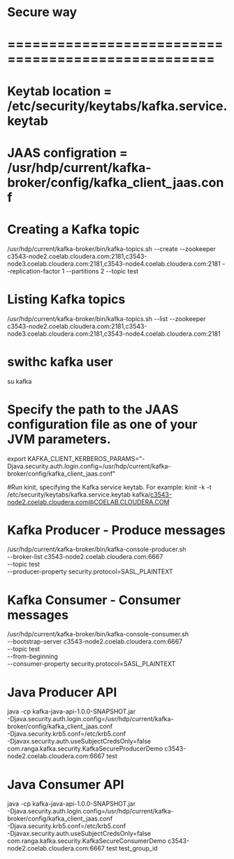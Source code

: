 
# Secure way
# ===================================================
# Keytab location = /etc/security/keytabs/kafka.service.keytab
# JAAS configration = /usr/hdp/current/kafka-broker/config/kafka_client_jaas.conf

# Creating a Kafka topic
/usr/hdp/current/kafka-broker/bin/kafka-topics.sh --create --zookeeper c3543-node2.coelab.cloudera.com:2181,c3543-node3.coelab.cloudera.com:2181,c3543-node4.coelab.cloudera.com:2181 --replication-factor 1 --partitions 2 --topic test

# Listing Kafka topics
/usr/hdp/current/kafka-broker/bin/kafka-topics.sh --list --zookeeper c3543-node2.coelab.cloudera.com:2181,c3543-node3.coelab.cloudera.com:2181,c3543-node4.coelab.cloudera.com:2181

# swithc kafka user
su kafka

# Specify the path to the JAAS configuration file as one of your JVM parameters.
export KAFKA_CLIENT_KERBEROS_PARAMS="-Djava.security.auth.login.config=/usr/hdp/current/kafka-broker/config/kafka_client_jaas.conf"

#Run kinit, specifying the Kafka service keytab. For example:
kinit -k -t /etc/security/keytabs/kafka.service.keytab kafka/c3543-node2.coelab.cloudera.com@COELAB.CLOUDERA.COM

# Kafka Producer - Produce messages
/usr/hdp/current/kafka-broker/bin/kafka-console-producer.sh \
  --broker-list c3543-node2.coelab.cloudera.com:6667 \
  --topic test \
  --producer-property security.protocol=SASL_PLAINTEXT

# Kafka Consumer - Consumer messages
/usr/hdp/current/kafka-broker/bin/kafka-console-consumer.sh \
  --bootstrap-server c3543-node2.coelab.cloudera.com:6667 \
  --topic test \
  --from-beginning \
  --consumer-property security.protocol=SASL_PLAINTEXT

# Java Producer API
java -cp kafka-java-api-1.0.0-SNAPSHOT.jar \
-Djava.security.auth.login.config=/usr/hdp/current/kafka-broker/config/kafka_client_jaas.conf \
-Djava.security.krb5.conf=/etc/krb5.conf \
-Djavax.security.auth.useSubjectCredsOnly=false \
com.ranga.kafka.security.KafkaSecureProducerDemo c3543-node2.coelab.cloudera.com:6667 test

# Java Consumer API
java -cp kafka-java-api-1.0.0-SNAPSHOT.jar \
-Djava.security.auth.login.config=/usr/hdp/current/kafka-broker/config/kafka_client_jaas.conf \
-Djava.security.krb5.conf=/etc/krb5.conf \
-Djavax.security.auth.useSubjectCredsOnly=false \
com.ranga.kafka.security.KafkaSecureConsumerDemo c3543-node2.coelab.cloudera.com:6667 test test_group_id

